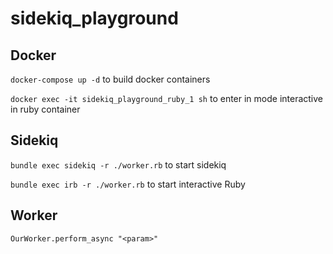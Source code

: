 # sidekiq_playground

## Docker

`docker-compose up -d` to build docker containers

`docker exec -it sidekiq_playground_ruby_1 sh` to enter in mode interactive in ruby container

## Sidekiq

`bundle exec sidekiq -r ./worker.rb` to start sidekiq

`bundle exec irb -r ./worker.rb` to start interactive Ruby

## Worker

`OurWorker.perform_async "<param>"`

